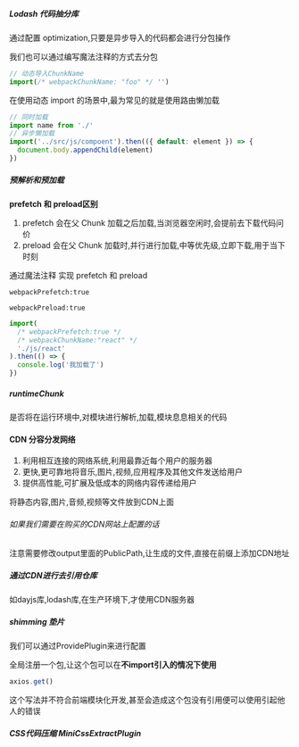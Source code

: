 ##### Lodash 代码抽分库

通过配置 optimization,只要是异步导入的代码都会进行分包操作

我们也可以通过编写魔法注释的方式去分包

```js
// 动态导入ChunkName
import(/* webpackChunkName: "foo" */ '')
```

在使用动态 import 的场景中,最为常见的就是使用路由懒加载

```js
// 同时加载
import name from './'
// 异步懒加载
import('../src/js/compoent').then(({ default: element }) => {
  document.body.appendChild(element)
})
```

##### 预解析和预加载

**prefetch 和 preload区别**

1. prefetch 会在父 Chunk 加载之后加载,当浏览器空闲时,会提前去下载代码问价
2. preload 会在父 Chunk 加载时,并行进行加载,中等优先级,立即下载,用于当下时刻

通过魔法注释 实现 prefetch 和 preload

`webpackPrefetch:true`

`webpackPreload:true`

```js
import(
  /* webpackPrefetch:true */
  /* webpackChunkName:"react" */
  './js/react'
).then(() => {
  console.log('我加载了')
})
```

##### runtimeChunk

是否将在运行环境中,对模块进行解析,加载,模块息息相关的代码

#### CDN 分容分发网络

1. 利用相互连接的网络系统,利用最靠近每个用户的服务器
2. 更快,更可靠地将音乐,图片,视频,应用程序及其他文件发送给用户
3. 提供高性能,可扩展及低成本的网络内容传递给用户

将静态内容,图片,音频,视频等文件放到CDN上面

###### 如果我们需要在购买的CDN网站上配置的话

注意需要修改output里面的PublicPath,让生成的文件,直接在前缀上添加CDN地址

##### 通过CDN进行去引用仓库

如dayjs库,lodash库,在生产环境下,才使用CDN服务器

##### shimming 垫片

我们可以通过ProvidePlugin来进行配置

全局注册一个包,让这个包可以在**不import引入的情况下使用**

```js
axios.get()
```

这个写法并不符合前端模块化开发,甚至会造成这个包没有引用便可以使用引起他人的错误

##### CSS代码压缩 MiniCssExtractPlugin 
